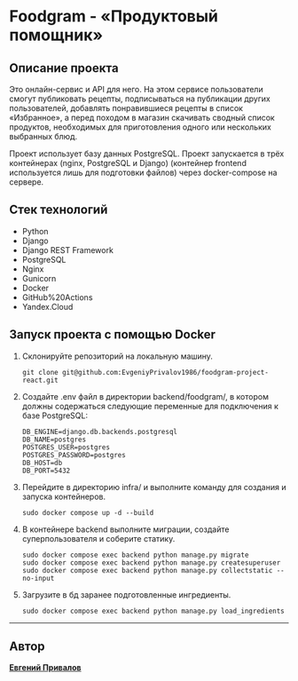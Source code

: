 # Foodgram - «Продуктовый помощник»

## Описание проекта

Это онлайн-сервис и API для него. На этом сервисе пользователи смогут публиковать рецепты, подписываться на публикации других пользователей, добавлять понравившиеся рецепты в список «Избранное», а перед походом в магазин скачивать сводный список продуктов, необходимых для приготовления одного или нескольких выбранных блюд.

Проект использует базу данных PostgreSQL. Проект запускается в трёх контейнерах (nginx, PostgreSQL и Django) (контейнер frontend используется лишь для подготовки файлов) через docker-compose на сервере.

## Стек технологий

 - Python
 - Django
 - Django REST Framework
 - PostgreSQL
 - Nginx
 - Gunicorn
 - Docker
 - GitHub%20Actions
 - Yandex.Cloud

## Запуск проекта с помощью Docker

1. Склонируйте репозиторий на локальную машину.

    ```
    git clone git@github.com:EvgeniyPrivalov1986/foodgram-project-react.git
    ```

2. Создайте .env файл в директории backend/foodgram/, в котором должны содержаться следующие переменные для подключения к базе PostgreSQL:

    ```
    DB_ENGINE=django.db.backends.postgresql
    DB_NAME=postgres
    POSTGRES_USER=postgres
    POSTGRES_PASSWORD=postgres
    DB_HOST=db
    DB_PORT=5432    
    ```

3. Перейдите в директорию infra/ и выполните команду для создания и запуска контейнеров.
    ```
    sudo docker compose up -d --build
    ```
4. В контейнере backend выполните миграции, создайте суперпользователя и соберите статику.

    ```
    sudo docker compose exec backend python manage.py migrate
    sudo docker compose exec backend python manage.py createsuperuser
    sudo docker compose exec backend python manage.py collectstatic --no-input 
    ```

5. Загрузите в бд заранее подготовленные ингредиенты.

    ```
    sudo docker compose exec backend python manage.py load_ingredients
    ```

---
## Автор
**[Евгений Привалов](https://github.com/EvgeniyPrivalov1986)**

